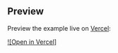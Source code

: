 ## Preview

Preview the example live on [Vercel](https://leonardo-miranda-bootcamp-frontend-alura.vercel.app/):

[![Open in Vercel]](https://leonardo-miranda-bootcamp-frontend-alura.vercel.app/)
